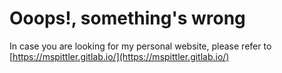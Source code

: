 # Ooops!, something's wrong

In case you are looking for my personal website, please refer to [https://mspittler.gitlab.io/](https://mspittler.gitlab.io/)
